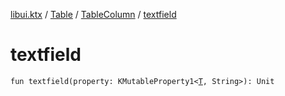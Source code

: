 [libui.ktx](../../README.md) / [Table](../README.md) / [TableColumn](README.md) / [textfield](textfield.md)

# textfield

`fun textfield(property: KMutableProperty1<`[`T`](README.md#T)`, String>): Unit`